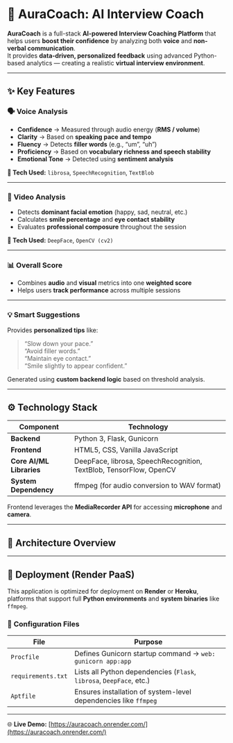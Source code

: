 # 🎯 AuraCoach: AI Interview Coach  

**AuraCoach** is a full-stack **AI-powered Interview Coaching Platform** that helps users **boost their confidence** by analyzing both **voice** and **non-verbal communication**.  
It provides **data-driven, personalized feedback** using advanced Python-based analytics — creating a realistic **virtual interview environment**.

---

## ✨ Key Features  

### 🗣️ **Voice Analysis**  
- **Confidence** → Measured through audio energy (**RMS / volume**)  
- **Clarity** → Based on **speaking pace and tempo**  
- **Fluency** → Detects **filler words** (e.g., “um”, “uh”)  
- **Proficiency** → Based on **vocabulary richness and speech stability**  
- **Emotional Tone** → Detected using **sentiment analysis**  

**🧩 Tech Used:** `librosa`, `SpeechRecognition`, `TextBlob`

---

### 🎥 **Video Analysis**  
- Detects **dominant facial emotion** (happy, sad, neutral, etc.)  
- Calculates **smile percentage** and **eye contact stability**  
- Evaluates **professional composure** throughout the session  

**🧩 Tech Used:** `DeepFace`, `OpenCV (cv2)`

---

### 📊 **Overall Score**  
- Combines **audio** and **visual** metrics into one **weighted score**  
- Helps users **track performance** across multiple sessions  

---

### 💡 **Smart Suggestions**  
Provides **personalized tips** like:  
> “Slow down your pace.”  
> “Avoid filler words.”  
> “Maintain eye contact.”  
> “Smile slightly to appear confident.”  

Generated using **custom backend logic** based on threshold analysis.  

---

## ⚙️ **Technology Stack**

| Component | Technology |
|------------|-------------|
| **Backend** | Python 3, Flask, Gunicorn |
| **Frontend** | HTML5, CSS, Vanilla JavaScript |
| **Core AI/ML Libraries** | DeepFace, librosa, SpeechRecognition, TextBlob, TensorFlow, OpenCV |
| **System Dependency** | ffmpeg (for audio conversion to WAV format) |

Frontend leverages the **MediaRecorder API** for accessing **microphone** and **camera**.

---

## 🧠 **Architecture Overview**

---

## 🚀 **Deployment (Render PaaS)**

This application is optimized for deployment on **Render** or **Heroku**,  
platforms that support full **Python environments** and **system binaries** like `ffmpeg`.

### 🔧 **Configuration Files**

| File | Purpose |
|------|----------|
| `Procfile` | Defines Gunicorn startup command → `web: gunicorn app:app` |
| `requirements.txt` | Lists all Python dependencies (`Flask`, `librosa`, `DeepFace`, etc.) |
| `Aptfile` | Ensures installation of system-level dependencies like `ffmpeg` |

---

🌐 **Live Demo:** [https://auracoach.onrender.com/](https://auracoach.onrender.com/)

